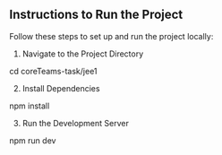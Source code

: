 ## Instructions to Run the Project

Follow these steps to set up and run the project locally:

1. Navigate to the Project Directory

cd coreTeams-task/jee1

2. Install Dependencies
   
npm install

3. Run the Development Server
   
npm run dev
